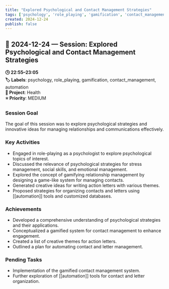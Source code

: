 ```yaml
---
title: "Explored Psychological and Contact Management Strategies"
tags: ['psychology', 'role_playing', 'gamification', 'contact_management', 'automation']
created: 2024-12-24
publish: false
---
```


## 📅 2024-12-24 — Session: Explored Psychological and Contact Management Strategies

**🕒 22:55–23:05**  
**🏷️ Labels**: psychology, role_playing, gamification, contact_management, automation  
**📂 Project**: Health  
**⭐ Priority**: MEDIUM  


### Session Goal
The goal of this session was to explore psychological strategies and innovative ideas for managing relationships and communications effectively.

### Key Activities
- Engaged in role-playing as a psychologist to explore psychological topics of interest.
- Discussed the relevance of psychological strategies for stress management, social skills, and emotional management.
- Explored the concept of gamifying relationship management by designing a game-like system for managing contacts.
- Generated creative ideas for writing action letters with various themes.
- Proposed strategies for organizing contacts and letters using [[automation]] tools and customized databases.

### Achievements
- Developed a comprehensive understanding of psychological strategies and their applications.
- Conceptualized a gamified system for contact management to enhance engagement.
- Created a list of creative themes for action letters.
- Outlined a plan for automating contact and letter management.

### Pending Tasks
- Implementation of the gamified contact management system.
- Further exploration of [[automation]] tools for contact and letter organization.
